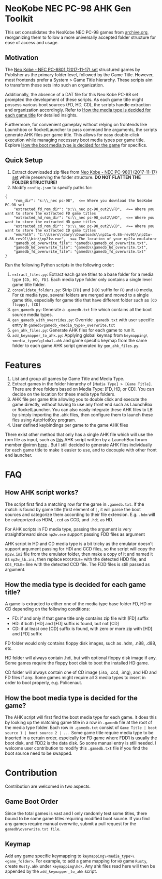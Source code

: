 # NeoKobe NEC PC-98 AHK Gen Toolkit

This set consolidates the NeoKobe NEC PC-98 games from [archive.org](https://archive.org/details/NeoKobe-NecPc-98012017-11-17), reorganizing them to follow a more universally accepted folder structure for ease of access and usage.

## Motivation

The [Neo Kobe - NEC PC-9801 (2017-11-17) set](https://archive.org/details/NeoKobe-NecPc-98012017-11-17) structured games by Publisher as the primary folder level, followed by the Game Title. However, most frontends prefer a System > Game Title hierarchy. These scripts aim to transform these sets into such an organization.

Additionally, the absence of a DAT file for this Neo Kobe PC-98 set prompted the development of these scripts. As each game title might possess various boot sources (FD, HD, CD), the scripts handle extraction and organization accordingly. Refer to [How the media type is decided for each game title](#how-the-media-type-is-decided-for-each-game-title) for detailed insights.

Furthermore, for convenient gameplay without relying on frontends like Launchbox or RocketLauncher to pass command line arguments, the scripts generate AHK files per game title. This allows for easy double-click execution while managing necessary boot media types per game title. Explore [How the boot media type is decided for the game](#how-the-media-type-is-decided-for-each-game-title) for specifics.

## Quick Setup

1. Extract downloaded zip files from [Neo Kobe - NEC PC-9801 (2017-11-17) set](https://archive.org/details/NeoKobe-NecPc-98012017-11-17) while preserving the folder structure. **DO NOT FLATTEN THE FOLDER STRUCTURE!**
2. Modify `config.json` to specify paths for:
```
{
    "rom_dir": "s:\\_nec pc-98",  <== Where you download the NeoKobe PC-98 set
    "extracted_fd_rom_dir": "s:\\_nec pc-98_out2\\FD",  <== Where you want to store the extracted FD game titles
    "extracted_hd_rom_dir": "s:\\_nec pc-98_out2\\HD",  <== Where you want to store the extracted HD game titles
    "extracted_cd_rom_dir": "s:\\_nec pc-98_out2\\CD",  <== Where you want to store the extracted CD game titles
    "emuPath": "C:\\Users\\Gary\\Downloads\\np21w-0.86-rev91\\np21w-0.86-rev91\\bin\\np21w.exe",  <== The location of your np21w emulator>
    "gamedb_cd_overwrite_file": "gamedb\\gamedb_cd_overwrite.txt",
    "gamedb_hd_overwrite_file": "gamedb\\gamedb_hd_overwrite.txt",
    "gamedb_fd_overwrite_file": "gamedb\\gamedb_fd_overwrite.txt"    
}
```

Run the following Python scripts in the following order:
1. `extract_files.py`: Extract each game titles to a base folder for a media type `[CD, HD, FD]`. Each media type folder only contains a single level game title folder.
2. `consolidate_folders.py`: Strip `[FD]` and `[HD]` suffix for `FD` and `HD` media. For `CD` media type, several folders are merged and moved to a single game title, especially for game title that have different folder such as `[CD floppy], [CD]`
3. `gen_gamedb.py`: Generate a `.gamedb.txt` file which contains all the boot source media types.
4. `gen_gamedb_with_overrides.py`: Override `.gamedb.txt` with user specific entry in `gamedb/gamedb_<media_type>_overwrite.txt`
5. `gen_ahk_files.py`: Generate AHK files for each game to run it.
6. `add_keymapper_to_ahk.py`: Applying global keymap from `keymapping\<media_type>\global.ahk` and game specific keymap from the same folder to each game AHK script generated by `gen_ahk_files.py`.
# Features

1. List and group all games by Game Title and Media Type.
2. Extract games in the folder hierarchy of `[Media Type] > [Game Title]`. There are three folders based on Media Type: [FD, HD, or CD]. You can decide on the location for these media type folders.
3. AHK file per game title allowing you to double click and execute the game directly, without having to use any front end such as LaunchBox or RocketLauncher. You can also easily integrate these AHK files to LB by simply importing the .ahk files, then configure them to launch these fles using AutoHotKey program.
4. User defined keybindings per game to the game AHK files

There exist other method that only has a single AHK file which will use the rom file as input, such as [this](https://gist.github.com/bitgamma/acb3001732ba722feb4bc0539941e133) AHK script written by a LaunchBox forum member @xiron [here](https://forums.launchbox-app.com/topic/69356-neko-project-21w-integration-made-easy/) . But I still decided to generate AHK files individually for each game title to make it easier to use, and to decouple with other front end launcher.

# FAQ

## How AHK script works?
The script first find a matching row for the game in `.gamedb.txt`. If the match is found by game title (first element of `|`, it will parse the boot sources and categorize them according to their file extension. E.g. `.hdm` will be categorized as HDM, `.ccd` as CCD, and `.hdi` as HD.

For AHK scripts in FD media type, passing the argument is very straightforward since `np2w.exe` support passing FDD files as argument

AHK script in HD and CD media type is a bit tricky as the emulator doesn't support argument passing for HDI and CCD files, so the script will copy the `np2w.ini` file from the emulator folder, then make a copy of it and named it as `np2w_lb.ini`, then replace `HDD1FILE=` with the detected HDD file, and `CD3_FILE=` line with the detected CCD file. The FDD files is still passed as argument.

## How the media type is decided for each game title?
A game is extracted to either one of the media type base folder FD, HD or CD depending on the following conditions:
- FD: if and only if that game title only contains zip file with [FD] suffix
- HD: if both [HD] and [FD] suffix is found, but not [CD]
- CD: if at least one [CD] suffix is found, with zero or more zip with [HD] and [FD] suffix


FD folder would only contains floppy disk images, such as .hdm, .n88, .d88, etc. 

HD folder will always contain .hdi, but with optional floppy disk image if any. Some games require the floppy boot disk to boot the installed HD game.

CD folder will always contain one of CD image (.iso, .ccd, .img), and HD and FD files if any. Some games might require all 3 media types to insert in order to boot properly, e.g. Policenaut.

## How the boot media type is decided for the game?

The AHK script will first find the boot media type for each game. It does this by looking up the matching game title in a row in `.gamedb` file at the root of the media type folder. Each row in `.gamedb.txt` consist of `Game Title | boot source 1 | boot source 2 | ...` Some game title require media type to be inserted in a certain order, espeically for FD game where FDD1 is usually the boot disk, and FDD2 is the data disk. So some manual entry is still needed. I welcome user contribution to modify this `.gamedb.txt` file if you find the boot source need to be swapped.

# Contribution

Contribution are welcomed in two aspects.

## Game Boot Order
Since the total games is vast and I only randomly test some titles, there bound to be some game titles requiring modified boot source. If you find any games require manual overwrite, submit a pull request for the `gamedb\overwrite.txt file`.

## Keymap
Add any game specific keymapping to `keymapping\<media_type>\<game_folder>`. For example, to add a game mapping for `HD` game `Rusty`, create `Rusty.ahk` under `keymapping\hd\`. Any ahk files read here will then be appended by the `add_keymapper_to_ahk` script.